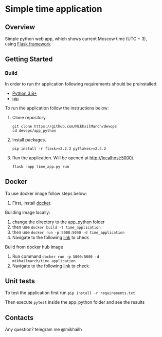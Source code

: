 # Simple time application

## Overview

 Simple python web app, which shows current Moscow time (UTC + 3), using [Flask framework](https://flask.palletsprojects.com/en/2.2.x/quickstart/)

 ## Getting Started
 ### Build
 In order to run thr application following requirements should be preinstalled: 
 * [Python 3.8+](https://www.python.org/downloads/)
 * [pip](https://pip.pypa.io/en/stable/installation/)

 To run the application follow the instructions below:
 1. Clone repository.
     ```
     git clone https://github.com/MikhailMarch/devops
     cd devops/app_python
     ```
 2. Install packages.
     ```
     pip install -r flask>=2.2.2 pyflakes>=2.4.2 
     ```
 3. Run the application. Will be opened at [http://localhost:5000/](http://localhost:5000/).
     ```
     flask -app time_app.py run
     ```

## Docker
To use docker image follow steps below:
 1)  First, install [docker](https://docs.docker.com/engine/install/).

Building image locally:
 1) change the directory to the app_python folder
 2) then use `docker build -t time_application`
 3) then use `docker run -p 5000:5000 -d time_application`
 4) Navigate to the following [link](127.0.0.1:5000) to check

Build from docker hub image
 1) Run command `docker run -p 5000:5000 -d mikhailmarch/time_application`
 2) Navigate to the following [link](127.0.0.1:5000) to check

## Unit tests

To test the application first run `pip install -r requirements.txt`

Then execute `pytest` inside the app_python folder and see the results

## Contacts
Any question? telegram me @mikhailh